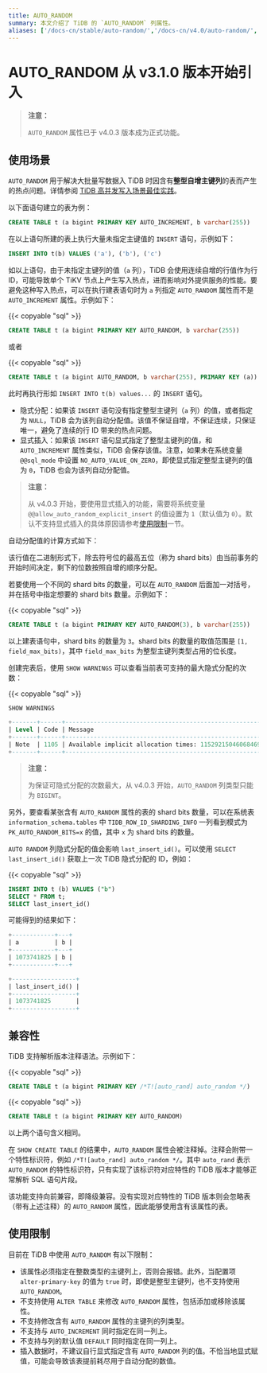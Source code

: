 ```yaml
---
title: AUTO_RANDOM
summary: 本文介绍了 TiDB 的 `AUTO_RANDOM` 列属性。
aliases: ['/docs-cn/stable/auto-random/','/docs-cn/v4.0/auto-random/','/docs-cn/stable/reference/sql/attributes/auto-random/']
---
```


# AUTO_RANDOM <span class="version-mark">从 v3.1.0 版本开始引入</span>

> **注意：**
>
> `AUTO_RANDOM` 属性已于 v4.0.3 版本成为正式功能。

## 使用场景

`AUTO_RANDOM` 用于解决大批量写数据入 TiDB 时因含有**整型自增主键列**的表而产生的热点问题。详情参阅 [TiDB 高并发写入场景最佳实践](/best-practices/high-concurrency-best-practices.md)。

以下面语句建立的表为例：

```sql
CREATE TABLE t (a bigint PRIMARY KEY AUTO_INCREMENT, b varchar(255))
```

在以上语句所建的表上执行大量未指定主键值的 `INSERT` 语句，示例如下：

```sql
INSERT INTO t(b) VALUES ('a'), ('b'), ('c')
```

如以上语句，由于未指定主键列的值（`a` 列），TiDB 会使用连续自增的行值作为行 ID，可能导致单个 TiKV 节点上产生写入热点，进而影响对外提供服务的性能。要避免这种写入热点，可以在执行建表语句时为 `a` 列指定 `AUTO_RANDOM` 属性而不是 `AUTO_INCREMENT` 属性。示例如下：

{{< copyable "sql" >}}

```sql
CREATE TABLE t (a bigint PRIMARY KEY AUTO_RANDOM, b varchar(255))
```

或者

{{< copyable "sql" >}}

```sql
CREATE TABLE t (a bigint AUTO_RANDOM, b varchar(255), PRIMARY KEY (a))
```

此时再执行形如 `INSERT INTO t(b) values...` 的 `INSERT` 语句。

+ 隐式分配：如果该 `INSERT` 语句没有指定整型主键列（`a` 列）的值，或者指定为 `NULL`，TiDB 会为该列自动分配值。该值不保证自增，不保证连续，只保证唯一，避免了连续的行 ID 带来的热点问题。
+ 显式插入：如果该 `INSERT` 语句显式指定了整型主键列的值，和 `AUTO_INCREMENT` 属性类似，TiDB 会保存该值。注意，如果未在系统变量 `@@sql_mode` 中设置 `NO_AUTO_VALUE_ON_ZERO`，即使显式指定整型主键列的值为 `0`，TiDB 也会为该列自动分配值。

> **注意：**
>
> 从 v4.0.3 开始，要使用显式插入的功能，需要将系统变量 `@@allow_auto_random_explicit_insert` 的值设置为 `1`（默认值为 `0`）。默认不支持显式插入的具体原因请参考[使用限制](#使用限制)一节。

自动分配值的计算方式如下：

该行值在二进制形式下，除去符号位的最高五位（称为 shard bits）由当前事务的开始时间决定，剩下的位数按照自增的顺序分配。

若要使用一个不同的 shard bits 的数量，可以在 `AUTO_RANDOM` 后面加一对括号，并在括号中指定想要的 shard bits 数量。示例如下：

{{< copyable "sql" >}}

```sql
CREATE TABLE t (a bigint PRIMARY KEY AUTO_RANDOM(3), b varchar(255))
```

以上建表语句中，shard bits 的数量为 `3`。shard bits 的数量的取值范围是 `[1, field_max_bits)`，其中 `field_max_bits` 为整型主键列类型占用的位长度。

创建完表后，使用 `SHOW WARNINGS` 可以查看当前表可支持的最大隐式分配的次数：

{{< copyable "sql" >}}

```sql
SHOW WARNINGS
```

```sql
+-------+------+----------------------------------------------------------+
| Level | Code | Message                                                  |
+-------+------+----------------------------------------------------------+
| Note  | 1105 | Available implicit allocation times: 1152921504606846976 |
+-------+------+----------------------------------------------------------+
```

> **注意：**
>
> 为保证可隐式分配的次数最大，从 v4.0.3 开始，`AUTO_RANDOM` 列类型只能为 `BIGINT`。

另外，要查看某张含有 `AUTO_RANDOM` 属性的表的 shard bits 数量，可以在系统表 `information_schema.tables` 中 `TIDB_ROW_ID_SHARDING_INFO` 一列看到模式为 `PK_AUTO_RANDOM_BITS=x` 的值，其中 `x` 为 shard bits 的数量。

`AUTO RANDOM` 列隐式分配的值会影响 `last_insert_id()`。可以使用 `SELECT last_insert_id()` 获取上一次 TiDB 隐式分配的 ID，例如：

{{< copyable "sql" >}}

```sql
INSERT INTO t (b) VALUES ("b")
SELECT * FROM t;
SELECT last_insert_id()
```

可能得到的结果如下：

```sql
+------------+---+
| a          | b |
+------------+---+
| 1073741825 | b |
+------------+---+

+------------------+
| last_insert_id() |
+------------------+
| 1073741825       |
+------------------+
```

## 兼容性

TiDB 支持解析版本注释语法。示例如下：

{{< copyable "sql" >}}

```sql
CREATE TABLE t (a bigint PRIMARY KEY /*T![auto_rand] auto_random */)
```

{{< copyable "sql" >}}

```sql
CREATE TABLE t (a bigint PRIMARY KEY AUTO_RANDOM)
```

以上两个语句含义相同。

在 `SHOW CREATE TABLE` 的结果中，`AUTO_RANDOM` 属性会被注释掉。注释会附带一个特性标识符，例如 `/*T![auto_rand] auto_random */`。其中 `auto_rand` 表示 `AUTO_RANDOM` 的特性标识符，只有实现了该标识符对应特性的 TiDB 版本才能够正常解析 SQL 语句片段。

该功能支持向前兼容，即降级兼容。没有实现对应特性的 TiDB 版本则会忽略表（带有上述注释）的 `AUTO_RANDOM` 属性，因此能够使用含有该属性的表。

## 使用限制

目前在 TiDB 中使用 `AUTO_RANDOM` 有以下限制：

- 该属性必须指定在整数类型的主键列上，否则会报错。此外，当配置项 `alter-primary-key` 的值为 `true` 时，即使是整型主键列，也不支持使用 `AUTO_RANDOM`。
- 不支持使用 `ALTER TABLE` 来修改 `AUTO_RANDOM` 属性，包括添加或移除该属性。
- 不支持修改含有 `AUTO_RANDOM` 属性的主键列的列类型。
- 不支持与 `AUTO_INCREMENT` 同时指定在同一列上。
- 不支持与列的默认值 `DEFAULT` 同时指定在同一列上。
- 插入数据时，不建议自行显式指定含有 `AUTO_RANDOM` 列的值。不恰当地显式赋值，可能会导致该表提前耗尽用于自动分配的数值。
